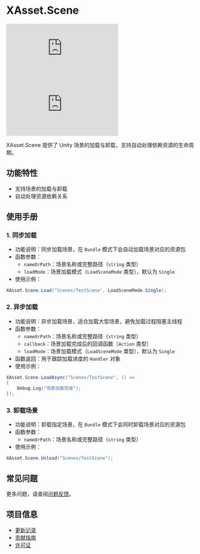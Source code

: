 # XAsset.Scene

[![Version](https://img.shields.io/npm/v/ep.u3d.res)](https://www.npmjs.com/package/ep.u3d.res)
[![Downloads](https://img.shields.io/npm/dm/ep.u3d.res)](https://www.npmjs.com/package/ep.u3d.res)

XAsset.Scene 提供了 Unity 场景的加载与卸载，支持自动处理依赖资源的生命周期。

## 功能特性

- 支持场景的加载与卸载
- 自动处理资源依赖关系

## 使用手册

### 1. 同步加载

- 功能说明：同步加载场景，在 `Bundle` 模式下会自动加载场景对应的资源包
- 函数参数：
  - `nameOrPath`：场景名称或完整路径（`string` 类型）
  - `loadMode`：场景加载模式（`LoadSceneMode` 类型），默认为 `Single`
- 使用示例：
```csharp
XAsset.Scene.Load("Scenes/TestScene", LoadSceneMode.Single);
```

### 2. 异步加载

- 功能说明：异步加载场景，适合加载大型场景，避免加载过程阻塞主线程
- 函数参数：
  - `nameOrPath`：场景名称或完整路径（`string` 类型）
  - `callback`：场景加载完成后的回调函数（`Action` 类型）
  - `loadMode`：场景加载模式（`LoadSceneMode` 类型），默认为 `Single`
- 函数返回：用于跟踪加载进度的 `Handler` 对象
- 使用示例：
```csharp
XAsset.Scene.LoadAsync("Scenes/TestScene", () =>
{
    Debug.Log("场景加载完成");
});
```

### 3. 卸载场景

- 功能说明：卸载指定场景，在 `Bundle` 模式下会同时卸载场景对应的资源包
- 函数参数：
  - `nameOrPath`：场景名称或完整路径（`string` 类型）
- 使用示例：
```csharp
XAsset.Scene.Unload("Scenes/TestScene");
```

## 常见问题

更多问题，请查阅[问题反馈](../CONTRIBUTING.md#问题反馈)。

## 项目信息

- [更新记录](../CHANGELOG.md)
- [贡献指南](../CONTRIBUTING.md)
- [许可证](../LICENSE)